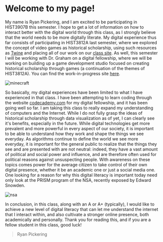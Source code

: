 # Welcome to my page!

My name is Ryan Pickering, and I am excited to be participating in HIST3907B this semester. I hope to get a lot of information on how to interact better with the digital world through this class, as I strongly believe that the world needs to be more digitally literate. My digital experience thus far consists of participating in HIST3812A last semester, where we explored the concept of video games as historical scholarship, using such resources as [Twine](http://www.twinery.org) and placing all of our work on our [class site](http://hist3812a.dhcworks.ca/). As well, this semester I will be working with Dr. Graham on a digital fellowship, where we will be working on building up a game development studio focused on creating historical scholarship through games (a continuation of the themes of HIST3812A). You can find the work-in-progress site [here](http://www.studio3812.com). 

![minecraft]

So basically, my digital experiences have been limited to what I have experienced in that class. I have been attempting to learn coding through the website [codecademy.com](http://www.codecademy.com) for my digital fellowship, and it has been going well so far. I am taking this class to really expand my understanding of computers and the Internet. While I do not fully grasp the ideas of historical scholarship through data visualization as of yet, I can clearly see it's benefits, especially in the future. While digital technologies get more prevalent and more powerful in every aspect of our society, it is important to be able to understand how they work and shape the things we see everyday. As algorithms continue to define the world we see more everyday, it is important for the general public to realize that the things they see and are presented with are not neutral: indeed, they have a vast amount of political and social power and influence, and are therefore often used for political reasons against unsuspecting people. With awareness on these topics comes power for the average citizen to take control of their own digital presence, whether it be an academic one or just a social media one. One looking for a reason for why this digital literacy is important today need only look at the PRISM program of the NSA, recently exposed by Edward Snowden. 

![nsa]

In conclusion, in this class, along with an A or A+ (typically), I would like to achieve a new level of digital literacy that can let me understand the internet that I interact within, and also cultivate a stronger online presence, both academically and personally. Thank you for reading this, and if you are a fellow student in this class, good luck!

> Ryan Pickering

[minecraft]: http://fc09.deviantart.net/fs70/i/2012/118/0/f/minecraft___snow_biome_forest_by_vixenpolska-d4xthys.png
[nsa]: http://upload.wikimedia.org/wikipedia/commons/8/84/National_Security_Agency_headquarters,_Fort_Meade,_Maryland.jpg
